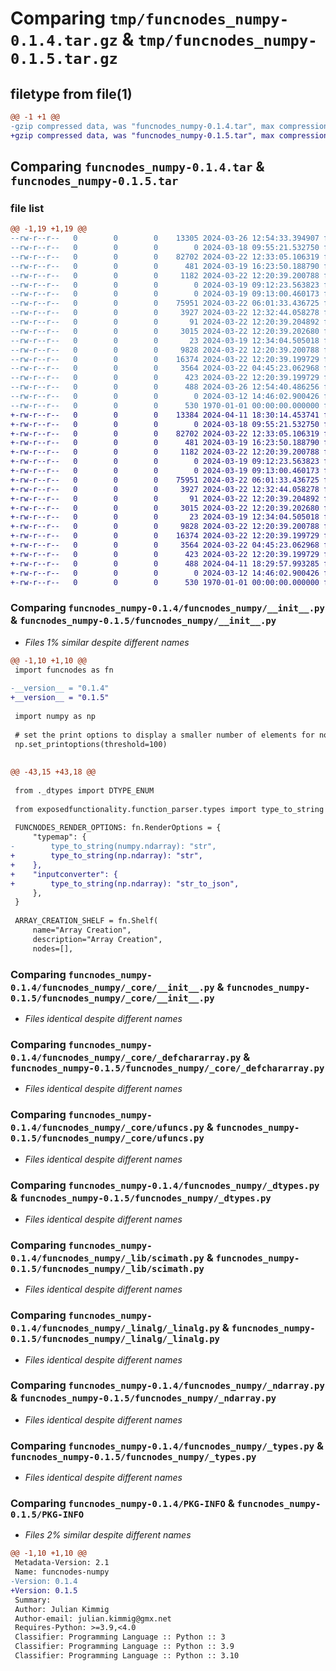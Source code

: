 # Comparing `tmp/funcnodes_numpy-0.1.4.tar.gz` & `tmp/funcnodes_numpy-0.1.5.tar.gz`

## filetype from file(1)

```diff
@@ -1 +1 @@
-gzip compressed data, was "funcnodes_numpy-0.1.4.tar", max compression
+gzip compressed data, was "funcnodes_numpy-0.1.5.tar", max compression
```

## Comparing `funcnodes_numpy-0.1.4.tar` & `funcnodes_numpy-0.1.5.tar`

### file list

```diff
@@ -1,19 +1,19 @@
--rw-r--r--   0        0        0    13305 2024-03-26 12:54:33.394907 funcnodes_numpy-0.1.4/funcnodes_numpy/__init__.py
--rw-r--r--   0        0        0        0 2024-03-18 09:55:21.532750 funcnodes_numpy-0.1.4/funcnodes_numpy/_array_creation.py
--rw-r--r--   0        0        0    82702 2024-03-22 12:33:05.106319 funcnodes_numpy-0.1.4/funcnodes_numpy/_core/__init__.py
--rw-r--r--   0        0        0      481 2024-03-19 16:23:50.188790 funcnodes_numpy-0.1.4/funcnodes_numpy/_core/_datetime.py
--rw-r--r--   0        0        0     1182 2024-03-22 12:20:39.200788 funcnodes_numpy-0.1.4/funcnodes_numpy/_core/_defchararray.py
--rw-r--r--   0        0        0        0 2024-03-19 09:12:23.563823 funcnodes_numpy-0.1.4/funcnodes_numpy/_core/_fromnumeric.py
--rw-r--r--   0        0        0        0 2024-03-19 09:13:00.460173 funcnodes_numpy-0.1.4/funcnodes_numpy/_core/_multiarray.py
--rw-r--r--   0        0        0    75951 2024-03-22 06:01:33.436725 funcnodes_numpy-0.1.4/funcnodes_numpy/_core/ufuncs.py
--rw-r--r--   0        0        0     3927 2024-03-22 12:32:44.058278 funcnodes_numpy-0.1.4/funcnodes_numpy/_dtypes.py
--rw-r--r--   0        0        0       91 2024-03-22 12:20:39.204892 funcnodes_numpy-0.1.4/funcnodes_numpy/_lib/__init__.py
--rw-r--r--   0        0        0     3015 2024-03-22 12:20:39.202680 funcnodes_numpy-0.1.4/funcnodes_numpy/_lib/scimath.py
--rw-r--r--   0        0        0       23 2024-03-19 12:34:04.505018 funcnodes_numpy-0.1.4/funcnodes_numpy/_linalg/__init__.py
--rw-r--r--   0        0        0     9828 2024-03-22 12:20:39.200788 funcnodes_numpy-0.1.4/funcnodes_numpy/_linalg/_linalg.py
--rw-r--r--   0        0        0    16374 2024-03-22 12:20:39.199729 funcnodes_numpy-0.1.4/funcnodes_numpy/_ndarray.py
--rw-r--r--   0        0        0     3564 2024-03-22 04:45:23.062968 funcnodes_numpy-0.1.4/funcnodes_numpy/_types.py
--rw-r--r--   0        0        0      423 2024-03-22 12:20:39.199729 funcnodes_numpy-0.1.4/funcnodes_numpy/constants.py
--rw-r--r--   0        0        0      488 2024-03-26 12:54:40.486256 funcnodes_numpy-0.1.4/pyproject.toml
--rw-r--r--   0        0        0        0 2024-03-12 14:46:02.900426 funcnodes_numpy-0.1.4/README.md
--rw-r--r--   0        0        0      530 1970-01-01 00:00:00.000000 funcnodes_numpy-0.1.4/PKG-INFO
+-rw-r--r--   0        0        0    13384 2024-04-11 18:30:14.453741 funcnodes_numpy-0.1.5/funcnodes_numpy/__init__.py
+-rw-r--r--   0        0        0        0 2024-03-18 09:55:21.532750 funcnodes_numpy-0.1.5/funcnodes_numpy/_array_creation.py
+-rw-r--r--   0        0        0    82702 2024-03-22 12:33:05.106319 funcnodes_numpy-0.1.5/funcnodes_numpy/_core/__init__.py
+-rw-r--r--   0        0        0      481 2024-03-19 16:23:50.188790 funcnodes_numpy-0.1.5/funcnodes_numpy/_core/_datetime.py
+-rw-r--r--   0        0        0     1182 2024-03-22 12:20:39.200788 funcnodes_numpy-0.1.5/funcnodes_numpy/_core/_defchararray.py
+-rw-r--r--   0        0        0        0 2024-03-19 09:12:23.563823 funcnodes_numpy-0.1.5/funcnodes_numpy/_core/_fromnumeric.py
+-rw-r--r--   0        0        0        0 2024-03-19 09:13:00.460173 funcnodes_numpy-0.1.5/funcnodes_numpy/_core/_multiarray.py
+-rw-r--r--   0        0        0    75951 2024-03-22 06:01:33.436725 funcnodes_numpy-0.1.5/funcnodes_numpy/_core/ufuncs.py
+-rw-r--r--   0        0        0     3927 2024-03-22 12:32:44.058278 funcnodes_numpy-0.1.5/funcnodes_numpy/_dtypes.py
+-rw-r--r--   0        0        0       91 2024-03-22 12:20:39.204892 funcnodes_numpy-0.1.5/funcnodes_numpy/_lib/__init__.py
+-rw-r--r--   0        0        0     3015 2024-03-22 12:20:39.202680 funcnodes_numpy-0.1.5/funcnodes_numpy/_lib/scimath.py
+-rw-r--r--   0        0        0       23 2024-03-19 12:34:04.505018 funcnodes_numpy-0.1.5/funcnodes_numpy/_linalg/__init__.py
+-rw-r--r--   0        0        0     9828 2024-03-22 12:20:39.200788 funcnodes_numpy-0.1.5/funcnodes_numpy/_linalg/_linalg.py
+-rw-r--r--   0        0        0    16374 2024-03-22 12:20:39.199729 funcnodes_numpy-0.1.5/funcnodes_numpy/_ndarray.py
+-rw-r--r--   0        0        0     3564 2024-03-22 04:45:23.062968 funcnodes_numpy-0.1.5/funcnodes_numpy/_types.py
+-rw-r--r--   0        0        0      423 2024-03-22 12:20:39.199729 funcnodes_numpy-0.1.5/funcnodes_numpy/constants.py
+-rw-r--r--   0        0        0      488 2024-04-11 18:29:57.993285 funcnodes_numpy-0.1.5/pyproject.toml
+-rw-r--r--   0        0        0        0 2024-03-12 14:46:02.900426 funcnodes_numpy-0.1.5/README.md
+-rw-r--r--   0        0        0      530 1970-01-01 00:00:00.000000 funcnodes_numpy-0.1.5/PKG-INFO
```

### Comparing `funcnodes_numpy-0.1.4/funcnodes_numpy/__init__.py` & `funcnodes_numpy-0.1.5/funcnodes_numpy/__init__.py`

 * *Files 1% similar despite different names*

```diff
@@ -1,10 +1,10 @@
 import funcnodes as fn
 
-__version__ = "0.1.4"
+__version__ = "0.1.5"
 
 import numpy as np
 
 # set the print options to display a smaller number of elements for node previews
 np.set_printoptions(threshold=100)
 
 
@@ -43,15 +43,18 @@
 
 from ._dtypes import DTYPE_ENUM
 
 from exposedfunctionality.function_parser.types import type_to_string
 
 FUNCNODES_RENDER_OPTIONS: fn.RenderOptions = {
     "typemap": {
-        type_to_string(numpy.ndarray): "str",
+        type_to_string(np.ndarray): "str",
+    },
+    "inputconverter": {
+        type_to_string(np.ndarray): "str_to_json",
     },
 }
 
 ARRAY_CREATION_SHELF = fn.Shelf(
     name="Array Creation",
     description="Array Creation",
     nodes=[],
```

### Comparing `funcnodes_numpy-0.1.4/funcnodes_numpy/_core/__init__.py` & `funcnodes_numpy-0.1.5/funcnodes_numpy/_core/__init__.py`

 * *Files identical despite different names*

### Comparing `funcnodes_numpy-0.1.4/funcnodes_numpy/_core/_defchararray.py` & `funcnodes_numpy-0.1.5/funcnodes_numpy/_core/_defchararray.py`

 * *Files identical despite different names*

### Comparing `funcnodes_numpy-0.1.4/funcnodes_numpy/_core/ufuncs.py` & `funcnodes_numpy-0.1.5/funcnodes_numpy/_core/ufuncs.py`

 * *Files identical despite different names*

### Comparing `funcnodes_numpy-0.1.4/funcnodes_numpy/_dtypes.py` & `funcnodes_numpy-0.1.5/funcnodes_numpy/_dtypes.py`

 * *Files identical despite different names*

### Comparing `funcnodes_numpy-0.1.4/funcnodes_numpy/_lib/scimath.py` & `funcnodes_numpy-0.1.5/funcnodes_numpy/_lib/scimath.py`

 * *Files identical despite different names*

### Comparing `funcnodes_numpy-0.1.4/funcnodes_numpy/_linalg/_linalg.py` & `funcnodes_numpy-0.1.5/funcnodes_numpy/_linalg/_linalg.py`

 * *Files identical despite different names*

### Comparing `funcnodes_numpy-0.1.4/funcnodes_numpy/_ndarray.py` & `funcnodes_numpy-0.1.5/funcnodes_numpy/_ndarray.py`

 * *Files identical despite different names*

### Comparing `funcnodes_numpy-0.1.4/funcnodes_numpy/_types.py` & `funcnodes_numpy-0.1.5/funcnodes_numpy/_types.py`

 * *Files identical despite different names*

### Comparing `funcnodes_numpy-0.1.4/PKG-INFO` & `funcnodes_numpy-0.1.5/PKG-INFO`

 * *Files 2% similar despite different names*

```diff
@@ -1,10 +1,10 @@
 Metadata-Version: 2.1
 Name: funcnodes-numpy
-Version: 0.1.4
+Version: 0.1.5
 Summary: 
 Author: Julian Kimmig
 Author-email: julian.kimmig@gmx.net
 Requires-Python: >=3.9,<4.0
 Classifier: Programming Language :: Python :: 3
 Classifier: Programming Language :: Python :: 3.9
 Classifier: Programming Language :: Python :: 3.10
```

